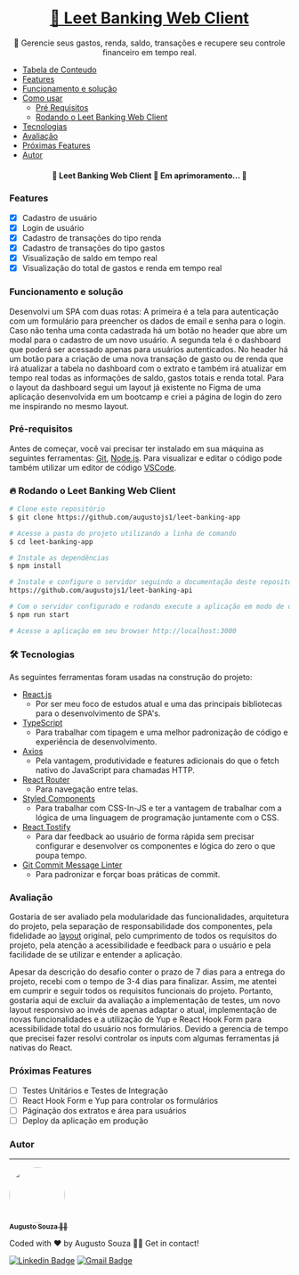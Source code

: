 <h1 align="center">
    <a href="https://github.com/augustojs1/leet-banking-api">🏦  Leet Banking Web Client</a>
    
</h1>
<p align="center">💸 Gerencie seus gastos, renda, saldo, transações e recupere seu controle financeiro em tempo real.</p>

<!--ts-->

- [Tabela de Conteudo](#tabela-de-conteudo)
- [Features](#features)
- [Funcionamento e solução](#funcionamento-e-solução)
- [Como usar](#como-usar)
  - [Pré Requisitos](#pré-requisitos)
  - [Rodando o Leet Banking Web Client](#🔥rodando-o-leet-banking-web-client)
- [Tecnologias](#🛠tecnologias)
- [Avaliação](#avaliação)
- [Próximas Features](#próximas-features)
- [Autor](#autor)
<!--te-->

<h4 align="center"> 
	🚧  Leet Banking Web Client 💸 Em aprimoramento...  🚧
</h4>

### Features

- [x] Cadastro de usuário
- [x] Login de usuário
- [x] Cadastro de transações do tipo renda
- [x] Cadastro de transações do tipo gastos
- [x] Visualização de saldo em tempo real
- [x] Visualização do total de gastos e renda em tempo real

### Funcionamento e solução

Desenvolvi um SPA com duas rotas: A primeira é a tela para autenticação com um formulário para preencher os dados de email e senha para o login. Caso não tenha uma conta cadastrada há um botão no header que abre um modal para o cadastro de um novo usuário. A segunda tela é o dashboard que poderá ser acessado apenas para usuários autenticados. No header há um botão para a criação de uma nova transação de gasto ou de renda que irá atualizar a tabela no dashboard com o extrato e também irá atualizar em tempo real todas as informações de saldo, gastos totais e renda total. Para o layout da dashboard segui um layout já existente no Figma de uma aplicação desenvolvida em um bootcamp e criei a página de login do zero me inspirando no mesmo layout.

### Pré-requisitos

Antes de começar, você vai precisar ter instalado em sua máquina as seguintes ferramentas:
[Git](https://git-scm.com), [Node.js](https://nodejs.org/en/).
Para visualizar e editar o código pode também utilizar um editor de código [VSCode](https://code.visualstudio.com/).

### 🔥 Rodando o Leet Banking Web Client

```bash
# Clone este repositório
$ git clone https://github.com/augustojs1/leet-banking-app

# Acesse a pasta do projeto utilizando a linha de comando
$ cd leet-banking-app

# Instale as dependências
$ npm install

# Instale e configure o servidor seguindo a documentação deste repositório
https://github.com/augustojs1/leet-banking-api

# Com o servidor configurado e rodando execute a aplicação em modo de desenvolvimento
$ npm run start

# Acesse a aplicação em seu browser http://localhost:3000

```

### 🛠 Tecnologias

As seguintes ferramentas foram usadas na construção do projeto:

- [React.js](https://pt-br.reactjs.org/)
  - Por ser meu foco de estudos atual e uma das principais bibliotecas para o desenvolvimento de SPA's.
- [TypeScript](https://www.typescriptlang.org/)
  - Para trabalhar com tipagem e uma melhor padronização de código e experiência de desenvolvimento.
- [Axios](https://axios-http.com/ptbr/docs/intro)
  - Pela vantagem, produtividade e features adicionais do que o fetch nativo do JavaScript para chamadas HTTP.
- [React Router](https://reactrouter.com/)
  - Para navegação entre telas.
- [Styled Components](https://styled-components.com/)
  - Para trabalhar com CSS-In-JS e ter a vantagem de trabalhar com a lógica de uma linguagem de programação juntamente com o CSS.
- [React Tostify](https://fkhadra.github.io/react-toastify/introduction)
  - Para dar feedback ao usuário de forma rápida sem precisar configurar e desenvolver os componentes e lógica do zero o que poupa tempo.
- [Git Commit Message Linter](https://github.com/legend80s/commit-msg-linter)
  - Para padronizar e forçar boas práticas de commit.

### Avaliação

Gostaria de ser avaliado pela modularidade das funcionalidades, arquitetura do projeto, pela separação de responsabilidade dos componentes, pela fidelidade ao [layout](<https://www.figma.com/file/0xmu9mj2TJYoIOubBFWsk5/dtmoney-Ignite-(Copy)?node-id=0%3A1>) original, pelo cumprimento de todos os requisitos do projeto, pela atenção a acessibilidade e feedback para o usuário e pela facilidade de se utilizar e entender a aplicação.

Apesar da descrição do desafio conter o prazo de 7 dias para a entrega do projeto, recebi com o tempo de 3-4 dias para finalizar. Assim, me atentei em cumprir e seguir todos os requisitos funcionais do projeto. Portanto, gostaria aqui de excluir da avaliação a implementação de testes, um novo layout responsivo ao invés de apenas adaptar o atual, implementação de novas funcionalidades e a utilização de Yup e React Hook Form para acessibilidade total do usuário nos formulários. Devido a gerencia de tempo que precisei fazer resolvi controlar os inputs com algumas ferramentas já nativas do React.

### Próximas Features

- [ ] Testes Unitários e Testes de Integração
- [ ] React Hook Form e Yup para controlar os formulários
- [ ] Páginação dos extratos e área para usuários
- [ ] Deploy da aplicação em produção

### Autor

---

<a href="https://blog.rocketseat.com.br/author/thiago/">
 <img style="border-radius: 50%;" src="https://avatars.githubusercontent.com/u/56443909?v=4" width="100px;" alt=""/>
 <br />
 <sub><b>Augusto Souza 👨‍💻 </b></sub></a>

Coded with ❤️ by Augusto Souza 👋🏽 Get in contact!

[![Linkedin Badge](https://img.shields.io/badge/-Augusto_Souza-blue?style=flat-square&logo=Linkedin&logoColor=white&link=https://www.linkedin.com/in/tgmarinho/)](https://www.linkedin.com/in/augustojs1/)
[![Gmail Badge](https://img.shields.io/badge/-augustojsouza1@gmail.com-c14438?style=flat-square&logo=Gmail&logoColor=white&link=mailto:augustojsouza1@gmail.com)](mailto:augustojsouza1@gmail.com)
